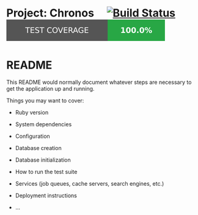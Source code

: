 # Project: Chronos &nbsp; &nbsp; [![Build Status](https://img.shields.io/travis-ci/niightly/chronos.svg?style=for-the-badge)](https://travis-ci.org/niightly/chronos) ![Test Coverage](https://github.com/niightly/chronos/blob/master/lib/assets/simplecov.svg)

# README

This README would normally document whatever steps are necessary to get the
application up and running.

Things you may want to cover:

* Ruby version

* System dependencies

* Configuration

* Database creation

* Database initialization

* How to run the test suite

* Services (job queues, cache servers, search engines, etc.)

* Deployment instructions

* ...
